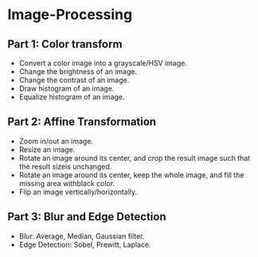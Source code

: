 # Image-Processing
## Part 1: Color transform
- Convert a color image into a grayscale/HSV image.
- Change the brightness of an image.
- Change the contrast of an image.
- Draw histogram of an image.
- Equalize histogram of an image.

## Part 2: Affine Transformation
- Zoom in/out an image.
- Resize an image.
- Rotate an image around its center, and crop the result image such that the result sizeis unchanged.
- Rotate an image around its center, keep the whole image, and fill the missing area withblack color.
- Flip an image vertically/horizontally.

## Part 3: Blur and Edge Detection
- Blur: Average, Median, Gaussian filter.
- Edge Detection: Sobel, Prewitt, Laplace.
